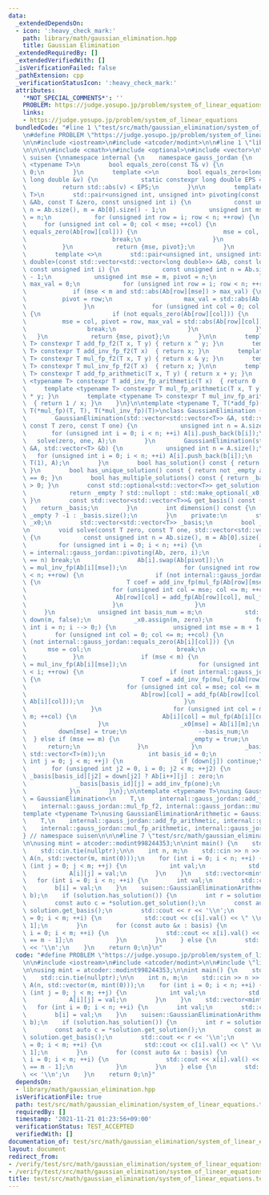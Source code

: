 ```yaml
---
data:
  _extendedDependsOn:
  - icon: ':heavy_check_mark:'
    path: library/math/gaussian_elimination.hpp
    title: Gaussian Elimination
  _extendedRequiredBy: []
  _extendedVerifiedWith: []
  _isVerificationFailed: false
  _pathExtension: cpp
  _verificationStatusIcon: ':heavy_check_mark:'
  attributes:
    '*NOT_SPECIAL_COMMENTS*': ''
    PROBLEM: https://judge.yosupo.jp/problem/system_of_linear_equations
    links:
    - https://judge.yosupo.jp/problem/system_of_linear_equations
  bundledCode: "#line 1 \"test/src/math/gaussian_elimination/system_of_linear_equations.test.cpp\"\
    \n#define PROBLEM \"https://judge.yosupo.jp/problem/system_of_linear_equations\"\
    \n\n#include <iostream>\n#include <atcoder/modint>\n\n#line 1 \"library/math/gaussian_elimination.hpp\"\
    \n\n\n\n#include <cmath>\n#include <optional>\n#include <vector>\n\nnamespace\
    \ suisen {\nnamespace internal {\n    namespace gauss_jordan {\n        template\
    \ <typename T>\n        bool equals_zero(const T& v) {\n            return v ==\
    \ 0;\n        }\n        template <>\n        bool equals_zero<long double>(const\
    \ long double &v) {\n            static constexpr long double EPS = 1e-9;\n  \
    \          return std::abs(v) < EPS;\n        }\n\n        template <typename\
    \ T>\n        std::pair<unsigned int, unsigned int> pivoting(const std::vector<std::vector<T>>\
    \ &Ab, const T &zero, const unsigned int i) {\n            const unsigned int\
    \ n = Ab.size(), m = Ab[0].size() - 1;\n            unsigned int mse = m, pivot\
    \ = n;\n            for (unsigned int row = i; row < n; ++row) {\n           \
    \     for (unsigned int col = 0; col < mse; ++col) {\n                    if (not\
    \ equals_zero(Ab[row][col])) {\n                        mse = col, pivot = row;\n\
    \                        break;\n                    }\n                }\n  \
    \          }\n            return {mse, pivot};\n        }\n        // Gauss pivoting\n\
    \        template <>\n        std::pair<unsigned int, unsigned int> pivoting<long\
    \ double>(const std::vector<std::vector<long double>> &Ab, const long double &zero,\
    \ const unsigned int i) {\n            const unsigned int n = Ab.size(), m = Ab[0].size()\
    \ - 1;\n            unsigned int mse = m, pivot = n;\n            long double\
    \ max_val = 0;\n            for (unsigned int row = i; row < n; ++row) {\n   \
    \             if (mse < m and std::abs(Ab[row][mse]) > max_val) {\n          \
    \          pivot = row;\n                    max_val = std::abs(Ab[row][mse]);\n\
    \                }\n                for (unsigned int col = 0; col < mse; ++col)\
    \ {\n                    if (not equals_zero(Ab[row][col])) {\n              \
    \          mse = col, pivot = row, max_val = std::abs(Ab[row][col]);\n       \
    \                 break;\n                    }\n                }\n         \
    \   }\n            return {mse, pivot};\n        }\n\n        template <typename\
    \ T> constexpr T add_fp_f2(T x, T y) { return x ^ y; }\n        template <typename\
    \ T> constexpr T add_inv_fp_f2(T x)  { return x; }\n        template <typename\
    \ T> constexpr T mul_fp_f2(T x, T y) { return x & y; }\n        template <typename\
    \ T> constexpr T mul_inv_fp_f2(T x)  { return x; }\n\n        template <typename\
    \ T> constexpr T add_fp_arithmetic(T x, T y) { return x + y; }\n        template\
    \ <typename T> constexpr T add_inv_fp_arithmetic(T x)  { return 0 - x; }\n   \
    \     template <typename T> constexpr T mul_fp_arithmetic(T x, T y) { return x\
    \ * y; }\n        template <typename T> constexpr T mul_inv_fp_arithmetic(T x)\
    \  { return 1 / x; }\n    }\n}\n\ntemplate <typename T, T(*add_fp)(T, T), T(*add_inv_fp)(T),\
    \ T(*mul_fp)(T, T), T(*mul_inv_fp)(T)>\nclass GaussianElimination {\n    public:\n\
    \        GaussianElimination(std::vector<std::vector<T>> &A, std::vector<T> &b,\
    \ const T zero, const T one) {\n            unsigned int n = A.size();\n     \
    \       for (unsigned int i = 0; i < n; ++i) A[i].push_back(b[i]);\n         \
    \   solve(zero, one, A);\n        }\n        GaussianElimination(std::vector<std::vector<T>>\
    \ &A, std::vector<T> &b) {\n            unsigned int n = A.size();\n         \
    \   for (unsigned int i = 0; i < n; ++i) A[i].push_back(b[i]);\n            solve(T(0),\
    \ T(1), A);\n        }\n        bool has_solution() const { return not _empty;\
    \ }\n        bool has_unique_solution() const { return not _empty and _basis.size()\
    \ == 0; }\n        bool has_multiple_solutions() const { return _basis.size()\
    \ > 0; }\n        const std::optional<std::vector<T>> get_solution() const {\n\
    \            return _empty ? std::nullopt : std::make_optional(_x0);\n       \
    \ }\n        const std::vector<std::vector<T>>& get_basis() const {\n        \
    \    return _basis;\n        }\n        int dimension() const {\n            return\
    \ _empty ? -1 : _basis.size();\n        }\n    private:\n        std::vector<T>\
    \ _x0;\n        std::vector<std::vector<T>> _basis;\n        bool _empty = false;\n\
    \n        void solve(const T zero, const T one, std::vector<std::vector<T>> &Ab)\
    \ {\n            const unsigned int n = Ab.size(), m = Ab[0].size() - 1;\n   \
    \         for (unsigned int i = 0; i < n; ++i) {\n                auto [mse, pivot]\
    \ = internal::gauss_jordan::pivoting(Ab, zero, i);\n                if (pivot\
    \ == n) break;\n                Ab[i].swap(Ab[pivot]);\n                T mse_val_inv\
    \ = mul_inv_fp(Ab[i][mse]);\n                for (unsigned int row = i + 1; row\
    \ < n; ++row) {\n                    if (not internal::gauss_jordan::equals_zero(Ab[row][mse]))\
    \ {\n                        T coef = add_inv_fp(mul_fp(Ab[row][mse], mse_val_inv));\n\
    \                        for (unsigned int col = mse; col <= m; ++col) {\n   \
    \                         Ab[row][col] = add_fp(Ab[row][col], mul_fp(coef, Ab[i][col]));\n\
    \                        }\n                    }\n                }\n       \
    \     }\n            unsigned int basis_num = m;\n            std::vector<char>\
    \ down(m, false);\n            _x0.assign(m, zero);\n            for (unsigned\
    \ int i = n; i --> 0;) {\n                unsigned int mse = m + 1;\n        \
    \        for (unsigned int col = 0; col <= m; ++col) {\n                    if\
    \ (not internal::gauss_jordan::equals_zero(Ab[i][col])) {\n                  \
    \      mse = col;\n                        break;\n                    }\n   \
    \             }\n                if (mse < m) {\n                    T mse_val_inv\
    \ = mul_inv_fp(Ab[i][mse]);\n                    for (unsigned int row = 0; row\
    \ < i; ++row) {\n                        if (not internal::gauss_jordan::equals_zero(Ab[row][mse]))\
    \ {\n                            T coef = add_inv_fp(mul_fp(Ab[row][mse], mse_val_inv));\n\
    \                            for (unsigned int col = mse; col <= m; ++col) {\n\
    \                                Ab[row][col] = add_fp(Ab[row][col], mul_fp(coef,\
    \ Ab[i][col]));\n                            }\n                        }\n  \
    \                  }\n                    for (unsigned int col = mse; col <=\
    \ m; ++col) {\n                        Ab[i][col] = mul_fp(Ab[i][col], mse_val_inv);\n\
    \                    }\n                    _x0[mse] = Ab[i][m];\n           \
    \         down[mse] = true;\n                    --basis_num;\n              \
    \  } else if (mse == m) {\n                    _empty = true;\n              \
    \      return;\n                }\n            }\n            _basis.assign(basis_num,\
    \ std::vector<T>(m));\n            int basis_id = 0;\n            for (unsigned\
    \ int j = 0; j < m; ++j) {\n                if (down[j]) continue;\n         \
    \       for (unsigned int j2 = 0, i = 0; j2 < m; ++j2) {\n                   \
    \ _basis[basis_id][j2] = down[j2] ? Ab[i++][j] : zero;\n                }\n  \
    \              _basis[basis_id][j] = add_inv_fp(one);\n                basis_id++;\n\
    \            }\n        }\n};\n\ntemplate <typename T>\nusing GaussianEliminationF2\
    \ = GaussianElimination<\n    T,\n    internal::gauss_jordan::add_fp_f2, internal::gauss_jordan::add_inv_fp_f2,\n\
    \    internal::gauss_jordan::mul_fp_f2, internal::gauss_jordan::mul_inv_fp_f2>;\n\
    template <typename T>\nusing GaussianEliminationArithmetic = GaussianElimination<\n\
    \    T,\n    internal::gauss_jordan::add_fp_arithmetic, internal::gauss_jordan::add_inv_fp_arithmetic,\n\
    \    internal::gauss_jordan::mul_fp_arithmetic, internal::gauss_jordan::mul_inv_fp_arithmetic>;\n\
    } // namespace suisen\n\n\n#line 7 \"test/src/math/gaussian_elimination/system_of_linear_equations.test.cpp\"\
    \n\nusing mint = atcoder::modint998244353;\n\nint main() {\n    std::ios::sync_with_stdio(false);\n\
    \    std::cin.tie(nullptr);\n\n    int n, m;\n    std::cin >> n >> m;\n    std::vector\
    \ A(n, std::vector(m, mint(0)));\n    for (int i = 0; i < n; ++i) {\n        for\
    \ (int j = 0; j < m; ++j) {\n            int val;\n            std::cin >> val;\n\
    \            A[i][j] = val;\n        }\n    }\n    std::vector<mint> b(n);\n \
    \   for (int i = 0; i < n; ++i) {\n        int val;\n        std::cin >> val;\n\
    \        b[i] = val;\n    }\n    suisen::GaussianEliminationArithmetic<mint> solution(A,\
    \ b);\n    if (solution.has_solution()) {\n        int r = solution.dimension();\n\
    \        const auto c = *solution.get_solution();\n        const auto &basis =\
    \ solution.get_basis();\n        std::cout << r << '\\n';\n        for (int i\
    \ = 0; i < m; ++i) {\n            std::cout << c[i].val() << \" \\n\"[i == m -\
    \ 1];\n        }\n        for (const auto &x : basis) {\n            for (int\
    \ i = 0; i < m; ++i) {\n                std::cout << x[i].val() << \" \\n\"[i\
    \ == m - 1];\n            }\n        }\n    } else {\n        std::cout << -1\
    \ << '\\n';\n    }\n    return 0;\n}\n"
  code: "#define PROBLEM \"https://judge.yosupo.jp/problem/system_of_linear_equations\"\
    \n\n#include <iostream>\n#include <atcoder/modint>\n\n#include \"library/math/gaussian_elimination.hpp\"\
    \n\nusing mint = atcoder::modint998244353;\n\nint main() {\n    std::ios::sync_with_stdio(false);\n\
    \    std::cin.tie(nullptr);\n\n    int n, m;\n    std::cin >> n >> m;\n    std::vector\
    \ A(n, std::vector(m, mint(0)));\n    for (int i = 0; i < n; ++i) {\n        for\
    \ (int j = 0; j < m; ++j) {\n            int val;\n            std::cin >> val;\n\
    \            A[i][j] = val;\n        }\n    }\n    std::vector<mint> b(n);\n \
    \   for (int i = 0; i < n; ++i) {\n        int val;\n        std::cin >> val;\n\
    \        b[i] = val;\n    }\n    suisen::GaussianEliminationArithmetic<mint> solution(A,\
    \ b);\n    if (solution.has_solution()) {\n        int r = solution.dimension();\n\
    \        const auto c = *solution.get_solution();\n        const auto &basis =\
    \ solution.get_basis();\n        std::cout << r << '\\n';\n        for (int i\
    \ = 0; i < m; ++i) {\n            std::cout << c[i].val() << \" \\n\"[i == m -\
    \ 1];\n        }\n        for (const auto &x : basis) {\n            for (int\
    \ i = 0; i < m; ++i) {\n                std::cout << x[i].val() << \" \\n\"[i\
    \ == m - 1];\n            }\n        }\n    } else {\n        std::cout << -1\
    \ << '\\n';\n    }\n    return 0;\n}"
  dependsOn:
  - library/math/gaussian_elimination.hpp
  isVerificationFile: true
  path: test/src/math/gaussian_elimination/system_of_linear_equations.test.cpp
  requiredBy: []
  timestamp: '2021-11-21 01:23:56+09:00'
  verificationStatus: TEST_ACCEPTED
  verifiedWith: []
documentation_of: test/src/math/gaussian_elimination/system_of_linear_equations.test.cpp
layout: document
redirect_from:
- /verify/test/src/math/gaussian_elimination/system_of_linear_equations.test.cpp
- /verify/test/src/math/gaussian_elimination/system_of_linear_equations.test.cpp.html
title: test/src/math/gaussian_elimination/system_of_linear_equations.test.cpp
---
```

